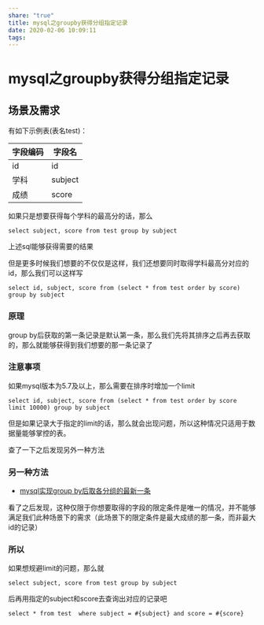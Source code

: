 ```yaml
---
share: "true"
title: mysql之groupby获得分组指定记录
date: 2020-02-06 10:09:11
tags: 
---
```


# mysql之groupby获得分组指定记录

## 场景及需求

有如下示例表(表名test)：

| 字段编码 | 字段名  |
| -------- | ------- |
| id       | id      |
| 学科     | subject |
| 成绩     | score   |

如果只是想要获得每个学科的最高分的话，那么

```
select subject, score from test group by subject
```

上述sql能够获得需要的结果

但是更多时候我们想要的不仅仅是这样，我们还想要同时取得学科最高分对应的id，那么我们可以这样写

```
select id, subject, score from (select * from test order by score) group by subject
```

### 原理

group by后获取的第一条记录是默认第一条，那么我们先将其排序之后再去获取的，那么就能够获得到我们想要的那一条记录了

### 注意事项

如果mysql版本为5.7及以上，那么需要在排序时增加一个limit

```
select id, subject, score from (select * from test order by score limit 10000) group by subject
```

但是如果记录大于指定的limit的话，那么就会出现问题，所以这种情况只适用于数据量能够掌控的表。

查了一下之后发现另外一种方法

### 另一种方法

* [mysql实现group by后取各分组的最新一条](https://blog.csdn.net/HXNLYW/article/details/102681680?depth_1-utm_source=distribute.pc_relevant.none-task&utm_source=distribute.pc_relevant.none-task)

看了之后发现，这种仅限于你想要取得的字段的限定条件是唯一的情况，并不能够满足我们此种场景下的需求（此场景下的限定条件是最大成绩的那一条，而非最大id的记录）

### 所以

如果想规避limit的问题，那么就

```
select subject, score from test group by subject
```

后再用指定的subject和score去查询出对应的记录吧

```
select * from test  where subject = #{subject} and score = #{score}
```


